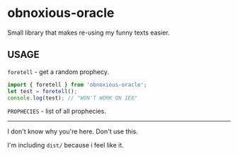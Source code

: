 # obnoxious-oracle

Small library that makes re-using my funny texts easier.

## USAGE

`foretell` - get a random prophecy.

```ts
import { foretell } from 'obnoxious-oracle';
let test = foretell();
console.log(test); // "WON'T WORK ON IE8"
```

`PROPHECIES` - list of all prophecies.

---

I don't know why you're here. Don't use this.

I'm including `dist/` because i feel like it.
